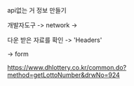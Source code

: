 api없는 거 정보 만들기



개발자도구 -> network -> 

다운 받은 자료를 확인 -> 'Headers'

-> form 

https://www.dhlottery.co.kr/common.do?method=getLottoNumber&drwNo=924

